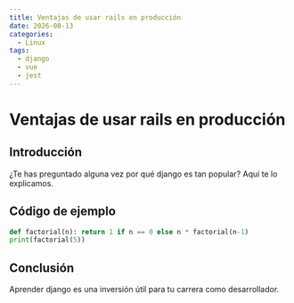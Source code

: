 ```yaml
---
title: Ventajas de usar rails en producción
date: 2026-08-13
categories:
  - Linux
tags:
  - django
  - vue
  - jest
---
```


# Ventajas de usar rails en producción

## Introducción

¿Te has preguntado alguna vez por qué django es tan popular? Aquí te lo explicamos.

## Código de ejemplo

```python
def factorial(n): return 1 if n == 0 else n * factorial(n-1)
print(factorial(5))
```

## Conclusión

Aprender django es una inversión útil para tu carrera como desarrollador.